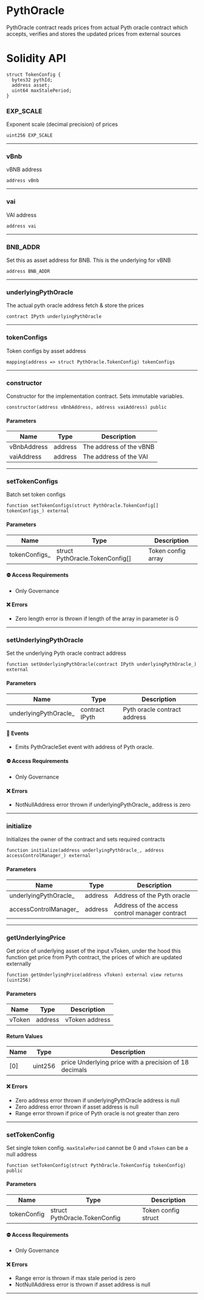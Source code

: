 # PythOracle
PythOracle contract reads prices from actual Pyth oracle contract which accepts, verifies and stores the updated prices from external sources

# Solidity API

```solidity
struct TokenConfig {
  bytes32 pythId;
  address asset;
  uint64 maxStalePeriod;
}
```

### EXP_SCALE

Exponent scale (decimal precision) of prices

```solidity
uint256 EXP_SCALE
```

- - -

### vBnb

vBNB address

```solidity
address vBnb
```

- - -

### vai

VAI address

```solidity
address vai
```

- - -

### BNB_ADDR

Set this as asset address for BNB. This is the underlying for vBNB

```solidity
address BNB_ADDR
```

- - -

### underlyingPythOracle

The actual pyth oracle address fetch & store the prices

```solidity
contract IPyth underlyingPythOracle
```

- - -

### tokenConfigs

Token configs by asset address

```solidity
mapping(address => struct PythOracle.TokenConfig) tokenConfigs
```

- - -

### constructor

Constructor for the implementation contract. Sets immutable variables.

```solidity
constructor(address vBnbAddress, address vaiAddress) public
```

#### Parameters
| Name | Type | Description |
| ---- | ---- | ----------- |
| vBnbAddress | address | The address of the vBNB |
| vaiAddress | address | The address of the VAI |

- - -

### setTokenConfigs

Batch set token configs

```solidity
function setTokenConfigs(struct PythOracle.TokenConfig[] tokenConfigs_) external
```

#### Parameters
| Name | Type | Description |
| ---- | ---- | ----------- |
| tokenConfigs_ | struct PythOracle.TokenConfig[] | Token config array |

#### ⛔️ Access Requirements
* Only Governance

#### ❌ Errors
* Zero length error is thrown if length of the array in parameter is 0

- - -

### setUnderlyingPythOracle

Set the underlying Pyth oracle contract address

```solidity
function setUnderlyingPythOracle(contract IPyth underlyingPythOracle_) external
```

#### Parameters
| Name | Type | Description |
| ---- | ---- | ----------- |
| underlyingPythOracle_ | contract IPyth | Pyth oracle contract address |

#### 📅 Events
* Emits PythOracleSet event with address of Pyth oracle.

#### ⛔️ Access Requirements
* Only Governance

#### ❌ Errors
* NotNullAddress error thrown if underlyingPythOracle_ address is zero

- - -

### initialize

Initializes the owner of the contract and sets required contracts

```solidity
function initialize(address underlyingPythOracle_, address accessControlManager_) external
```

#### Parameters
| Name | Type | Description |
| ---- | ---- | ----------- |
| underlyingPythOracle_ | address | Address of the Pyth oracle |
| accessControlManager_ | address | Address of the access control manager contract |

- - -

### getUnderlyingPrice

Get price of underlying asset of the input vToken, under the hood this function
get price from Pyth contract, the prices of which are updated externally

```solidity
function getUnderlyingPrice(address vToken) external view returns (uint256)
```

#### Parameters
| Name | Type | Description |
| ---- | ---- | ----------- |
| vToken | address | vToken address |

#### Return Values
| Name | Type | Description |
| ---- | ---- | ----------- |
| [0] | uint256 | price Underlying price with a precision of 18 decimals |

#### ❌ Errors
* Zero address error thrown if underlyingPythOracle address is null
* Zero address error thrown if asset address is null
* Range error thrown if price of Pyth oracle is not greater than zero

- - -

### setTokenConfig

Set single token config. `maxStalePeriod` cannot be 0 and `vToken` can be a null address

```solidity
function setTokenConfig(struct PythOracle.TokenConfig tokenConfig) public
```

#### Parameters
| Name | Type | Description |
| ---- | ---- | ----------- |
| tokenConfig | struct PythOracle.TokenConfig | Token config struct |

#### ⛔️ Access Requirements
* Only Governance

#### ❌ Errors
* Range error is thrown if max stale period is zero
* NotNullAddress error is thrown if asset address is null

- - -


